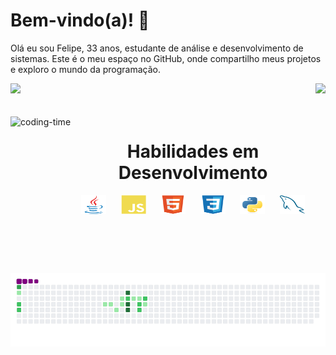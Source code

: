 # Bem-vindo(a)! 👋

Olá eu sou Felipe, 33 anos, estudante de análise e desenvolvimento de sistemas. Este é o meu espaço no GitHub, onde compartilho meus projetos e exploro o mundo da programação.

<div>
  
  <img  height="180em" src="https://github-readme-stats.vercel.app/api?username=frroad&show_icons=true&theme=great-gatsby&include_all_commits=true&count_private=true"/>
  <img align="right" height="180em" src="https://github-readme-stats.vercel.app/api/top-langs/?username=frroad&layout=compact&langs_count=16&theme=great-gatsby"/>
</div>
<br>


<div  align="center"> 
  <div style="display: inline_block"><br>
    <img align="left" height="250" alt="coding-time" src="code.gif">
    <h1 align="center">Habilidades em Desenvolvimento</h1>
    <img align="center" height="30" width="40" alt="java-icon" src="https://raw.githubusercontent.com/devicons/devicon/master/icons/java/java-original.svg">
    <span>&nbsp;&nbsp;&nbsp;&nbsp;</span>
    <img align="center" height="30" width="40" alt="js-icon" src="https://raw.githubusercontent.com/devicons/devicon/master/icons/javascript/javascript-plain.svg">
    <span>&nbsp;&nbsp;&nbsp;&nbsp;</span>
    <img align="center" height="30" width="40" alt="html-icon" src="https://raw.githubusercontent.com/devicons/devicon/master/icons/html5/html5-original.svg">
    <span>&nbsp;&nbsp;&nbsp;&nbsp;</span>
    <img align="center" height="30" width="40" alt="css-icon" src="https://raw.githubusercontent.com/devicons/devicon/master/icons/css3/css3-original.svg">
    <span>&nbsp;&nbsp;&nbsp;&nbsp;</span>
    <img align="center" height="30" width="40" alt="python-icon" src="https://raw.githubusercontent.com/devicons/devicon/master/icons/python/python-original.svg">
    <span>&nbsp;&nbsp;&nbsp;&nbsp;</span>
    <img align="center" height="30" width="40" alt="sql-icon" src="https://raw.githubusercontent.com/devicons/devicon/master/icons/mysql/mysql-original.svg">
</div>

        

  
    
   </div>
    
  
# ![snake gif](https://github.com/frroad/frroad/blob/output/github-contribution-grid-snake.gif)
  
